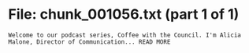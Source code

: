 ﻿# File: chunk_001056.txt (part 1 of 1)
```
Welcome to our podcast series, Coffee with the Council. I'm Alicia Malone, Director of Communication... READ MORE
```

